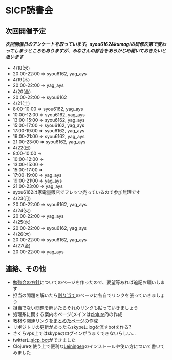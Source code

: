 #  SICP読書会

## 次回開催予定
***次回開催日のアンケートを取っています。syou6162&kumagiの研修次第で変わってしまうところもありますが、みなさんの都合をあらかじめ聞いておきたいと思います***

- 4/18(水)
 - 20:00-22:00 => syou6162, yag_ays
- 4/19(木)
 - 20:00-22:00 => yag_ays
- 4/20(金)
 - 20:00-22:00 => syou6162
- 4/21(土)
 - 8:00-10:00 => syou6162, yag_ays
 - 10:00-12:00 => syou6162, yag_ays
 - 13:00-15:00 => syou6162, yag_ays
 - 15:00-17:00 => syou6162, yag_ays
 - 17:00-19:00 => syou6162, yag_ays
 - 19:00-21:00 => syou6162, yag_ays
 - 21:00-23:00 => syou6162, yag_ays
- 4/22(日)
 - 8:00-10:00 => 
 - 10:00-12:00 => 
 - 13:00-15:00 => 
 - 15:00-17:00 => 
 - 17:00-19:00 => yag_ays
 - 19:00-21:00 => yag_ays
 - 21:00-23:00 => yag_ays
 - syou6162は家電量販店でフレッツ売っているので参加無理です
- 4/23(月)
 - 20:00-22:00 => syou6162, yag_ays
- 4/24(火)
 - 20:00-22:00 => yag_ays
- 4/25(水)
 - 20:00-22:00 => syou6162, yag_ays
- 4/26(木)
 - 20:00-22:00 => syou6162, yag_ays
- 4/27(金)
 - 20:00-22:00 => yag_ays

<!-- * [次回用のwikiページ](https://github.com/sicp/ikoma-sicp/wiki/20120318) -->

## 連絡、その他
* [勉強会の方針](https://github.com/sicp/ikoma-sicp/wiki/方針)についてのページを作ったので、要望等あれば追記お願いします
* 担当の問題を解いたら[割り当て](https://github.com/sicp/ikoma-sicp/wiki/Assignments)のページに各自でリンクを張っていきましょう
 * 担当でない問題を解いたらそれのリンクも貼っていきましょう
* 処理系に関する案内のページ(メインは[clojure](https://github.com/sicp/ikoma-sicp/wiki/Clojure)?)の作成
* 教材や関連リンクを[まとめたページ](https://github.com/sicp/ikoma-sicp/wiki/SICP)の作成
* リポジトリの更新があったらskypeにlogを流すbotを作る?
 * さくらvps上ではskypeのログインがうまくできないらしい...
 * twitterに[sicp_bot](http://twitter.com/sicp_bot)ができました
* Clojureを使う上で便利な[Leiningen](https://github.com/sicp/ikoma-sicp/wiki/Leiningen)のインストールや使い方について書いてみました

